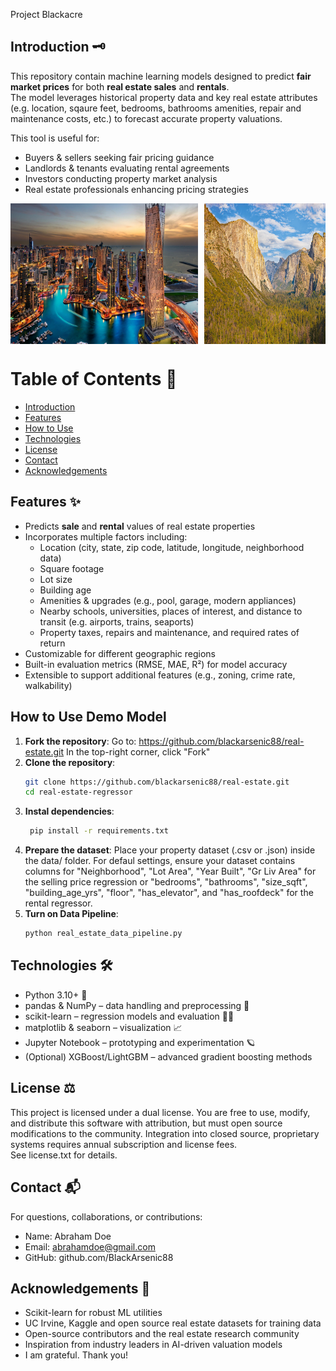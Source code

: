 Project Blackacre

## Introduction 🗝️
This repository contain machine learning models designed to predict **fair market prices** for both **real estate sales** and **rentals**.  
The model leverages historical property data and key real estate attributes (e.g. location, sqaure feet, bedrooms, bathrooms  amenities, repair and maintenance costs, etc.) to forecast accurate property valuations.  

This tool is useful for:
- Buyers & sellers seeking fair pricing guidance  
- Landlords & tenants evaluating rental agreements  
- Investors conducting property market analysis  
- Real estate professionals enhancing pricing strategies  

<div style="display: flex; overflow-x: auto; gap: 10px; white-space: nowrap;">
  <img src="images/dubai.jpg" alt="Dubai" width="300"/>
  <img src="images/yosemite.jpg" alt="Yosemtie Park" width="300"/>
  <img src="images/everest.jpg" alt="Mt. Everest" width="300"/>
  <img src="images/rio.jpg" alt="Rio de Janeiro" width="300"/>
</div>

# Table of Contents  📖 
- [Introduction](#-introduction)
- [Features](#features)
- [How to Use](#how-to-use)
- [Technologies](#-technologies)
- [License](#-license)
- [Contact](#-contact)
- [Acknowledgements](#-acknowledgements)

## Features ✨
- Predicts **sale** and **rental** values of real estate properties  
- Incorporates multiple factors including:
  - Location (city, state, zip code, latitude, longitude, neighborhood data)  
  - Square footage
  - Lot size  
  - Building age
  - Amenities & upgrades (e.g., pool, garage, modern appliances)  
  - Nearby schools, universities, places of interest, and distance to transit (e.g. airports, trains, seaports) 
  - Property taxes, repairs and maintenance, and required rates of return 
- Customizable for different geographic regions  
- Built-in evaluation metrics (RMSE, MAE, R²) for model accuracy  
- Extensible to support additional features (e.g., zoning, crime rate, walkability)  

## How to Use Demo Model
1. **Fork the repository**:
   Go to: https://github.com/blackarsenic88/real-estate.git
   In the top-right corner, click "Fork"
2. **Clone the repository**:
   ```bash
   git clone https://github.com/blackarsenic88/real-estate.git
   cd real-estate-regressor
3. **Instal dependencies**:
   ```bash
    pip install -r requirements.txt
4. **Prepare the dataset**:
   Place your property dataset (.csv or .json) inside the data/ folder.
   For defaul settings, ensure your dataset contains columns for "Neighborhood", "Lot Area", "Year Built", "Gr Liv Area" for the selling price regression or "bedrooms", "bathrooms", "size_sqft", "building_age_yrs", "floor", "has_elevator", and "has_roofdeck" for the rental regressor. 
5. **Turn on Data Pipeline**:
   ```bash
   python real_estate_data_pipeline.py 

## Technologies 🛠
- Python 3.10+ 🐍
- pandas & NumPy – data handling and preprocessing 🐼
- scikit-learn – regression models and evaluation 👩‍🔬
- matplotlib & seaborn – visualization 📈
- Jupyter Notebook – prototyping and experimentation 🪐
- (Optional) XGBoost/LightGBM – advanced gradient boosting methods

## License ⚖️ 
This project is licensed under a dual license. 
You are free to use, modify, and distribute this software with attribution, but must open source modifications to the community. Integration into closed source, proprietary systems requires annual subscription and license fees.  
See license.txt for details. 

## Contact 📬
For questions, collaborations, or contributions:
- Name: Abraham Doe
- Email: abrahamdoe@gmail.com
- GitHub: github.com/BlackArsenic88

## Acknowledgements 🙏
- Scikit-learn for robust ML utilities
- UC Irvine, Kaggle and open source real estate datasets for training data
- Open-source contributors and the real estate research community
- Inspiration from industry leaders in AI-driven valuation models
- I am grateful. Thank you! 














